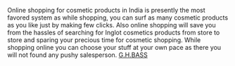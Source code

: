Online shopping for cosmetic products in India is presently the most favored system as while shopping, you can surf as many cosmetic products  as you like just by making few clicks. Also  online shopping will save you from the hassles of searching for Inglot cosmetics products from store to store and sparing your precious time for cosmetic shopping. While shopping online you can choose your stuff at your own pace as there you will not found any pushy salesperson.
 <a href="http://www.rishabhdentalclinic.com/jpshopoutlet.asp?cheap=jpshopfl/shoppingso133.html" title="G.H.BASS">G.H.BASS</a>